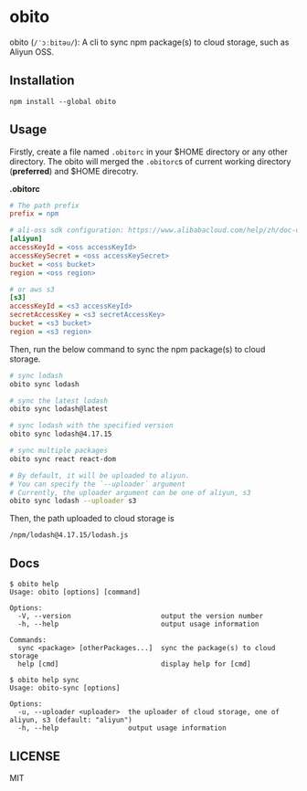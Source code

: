 # obito

obito (`/ˈɔːbitəu/`): A cli to sync npm package(s) to cloud storage, such as Aliyun OSS.

## Installation

```
npm install --global obito
```

## Usage

Firstly, create a file named `.obitorc` in your $HOME directory or any other directory.
The obito will merged the `.obitorc`s of current working directory (**preferred**) and $HOME direcotry.

**.obitorc**

```ini
# The path prefix
prefix = npm

# ali-oss sdk configuration: https://www.alibabacloud.com/help/zh/doc-detail/32068.htm
[aliyun]
accessKeyId = <oss accessKeyId>
accessKeySecret = <oss accessKeySecret>
bucket = <oss bucket>
region = <oss region>

# or aws s3
[s3]
accessKeyId = <s3 accessKeyId>
secretAccessKey = <s3 secretAccessKey>
bucket = <s3 bucket>
region = <s3 region>
```

Then, run the below command to sync the npm package(s) to cloud storage.

```sh
# sync lodash
obito sync lodash

# sync the latest lodash
obito sync lodash@latest

# sync lodash with the specified version
obito sync lodash@4.17.15

# sync multiple packages
obito sync react react-dom

# By default, it will be uploaded to aliyun.
# You can specify the `--uploader` argument
# Currently, the uploader argument can be one of aliyun, s3
obito sync lodash --uploader s3
```

Then, the path uploaded to cloud storage is

```
/npm/lodash@4.17.15/lodash.js
```

## Docs

```
$ obito help
Usage: obito [options] [command]

Options:
  -V, --version                      output the version number
  -h, --help                         output usage information

Commands:
  sync <package> [otherPackages...]  sync the package(s) to cloud storage
  help [cmd]                         display help for [cmd]
```

```
$ obito help sync
Usage: obito-sync [options]

Options:
  -u, --uploader <uploader>  the uploader of cloud storage, one of aliyun, s3 (default: "aliyun")
  -h, --help                 output usage information
```

## LICENSE

MIT
